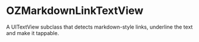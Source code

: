 OZMarkdownLinkTextView
======================

A UITextView subclass that detects markdown-style links, underline the text and make it tappable.
